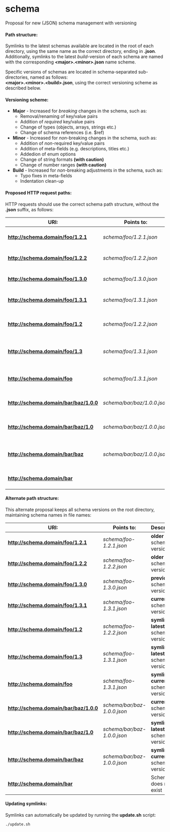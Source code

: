 # schema
Proposal for new (JSON) schema management with versioning

#### Path structure:
Symlinks to the latest schemas available are located in the root of each directory, using the same name as the correct directory, ending in **.json**.
Additionally, symlinks to the latest *build*-version of each schema are named with the corresponding **&lt;major&gt;.&lt;minor&gt;.json** name scheme.

Specific versions of schemas are located in schema-separated sub-directories, named as follows:<br/>
**&lt;major&gt;.&lt;minor&gt;.&lt;build&gt;.json**, using the correct versioning scheme as described below.

#### Versioning scheme:
* **Major** - Increased for *breaking* changes in the schema, such as:
  * Removal/renaming of key/value pairs
  * Addition of *required* key/value pairs
  * Change of types (objects, arrays, strings etc.)
  * Change of schema references (i.e. $ref)
* **Minor** - Increased for *non*-breaking changes in the schema, such as:
  * Addition of *non*-required key/value pairs
  * Addition of meta-fields (e.g. descriptions, titles etc.)
  * Addedion of enum options
  * Change of string formats **(with caution)**
  * Change of number ranges **(with caution)**
* **Build** - Increased for *non*-breaking adjustments in the schema, such as:
  * Typo fixes in meta-fields
  * Indentation clean-up

#### Proposed HTTP request paths:
HTTP requests should use the correct schema path structure, without the **.json** suffix, as follows:

URI:                                   | Points to:                  | Description:
---------------------------------------|-----------------------------|-----------------------------------------------
**http://schema.domain/foo/1.2.1**     | *schema/foo/1.2.1.json*     | **older** schema version
**http://schema.domain/foo/1.2.2**     | *schema/foo/1.2.2.json*     | **older** schema version
**http://schema.domain/foo/1.3.0**     | *schema/foo/1.3.0.json*     | **previous** schema version
**http://schema.domain/foo/1.3.1**     | *schema/foo/1.3.1.json*     | **current** schema version
**http://schema.domain/foo/1.2**       | *schema/foo/1.2.2.json*     | **symlink** to **latest 1.2.x** schema version
**http://schema.domain/foo/1.3**       | *schema/foo/1.3.1.json*     | **symlink** to **latest 1.3.x** schema version
**http://schema.domain/foo**           | *schema/foo/1.3.1.json*     | **symlink** to **current** schema version
**http://schema.domain/bar/baz/1.0.0** | *schema/bar/baz/1.0.0.json* | **current** schema version
**http://schema.domain/bar/baz/1.0**   | *schema/bar/baz/1.0.0.json* | **symlink** to **latest 1.0.x** schema version
**http://schema.domain/bar/baz**       | *schema/bar/baz/1.0.0.json* | **symlink** to **current** schema version
**http://schema.domain/bar**           |                             | Schema does not exist

#### Alternate path structure:
This alternate proposal keeps all schema versions on the root directory, maintaining schema names in file names:

URI:                                   | Points to:                  | Description:
---------------------------------------|-----------------------------|-----------------------------------------------
**http://schema.domain/foo/1.2.1**     | *schema/foo-1.2.1.json*     | **older** schema version
**http://schema.domain/foo/1.2.2**     | *schema/foo-1.2.2.json*     | **older** schema version
**http://schema.domain/foo/1.3.0**     | *schema/foo-1.3.0.json*     | **previous** schema version
**http://schema.domain/foo/1.3.1**     | *schema/foo-1.3.1.json*     | **current** schema version
**http://schema.domain/foo/1.2**       | *schema/foo-1.2.2.json*     | **symlink** to **latest 1.2.x** schema version
**http://schema.domain/foo/1.3**       | *schema/foo-1.3.1.json*     | **symlink** to **latest 1.3.x** schema version
**http://schema.domain/foo**           | *schema/foo-1.3.1.json*     | **symlink** to **current** schema version
**http://schema.domain/bar/baz/1.0.0** | *schema/bar/baz-1.0.0.json* | **current** schema version
**http://schema.domain/bar/baz/1.0**   | *schema/bar/baz-1.0.0.json* | **symlink** to **latest 1.0.x** schema version
**http://schema.domain/bar/baz**       | *schema/bar/baz-1.0.0.json* | **symlink** to **current** schema version
**http://schema.domain/bar**           |                             | Schema does not exist

#### Updating symlinks:
Symlinks can automatically be updated by running the **update.sh** script:
```bash
./update.sh
```

